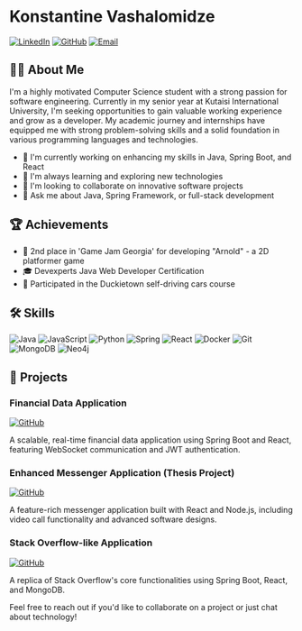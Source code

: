 # Konstantine Vashalomidze

[![LinkedIn](https://img.shields.io/badge/LinkedIn-0077B5?style=for-the-badge&logo=linkedin&logoColor=white)](https://www.linkedin.com/in/kosta-vashalomidze-b3aa381ba/)
[![GitHub](https://img.shields.io/badge/GitHub-100000?style=for-the-badge&logo=github&logoColor=white)](https://github.com/KonstantineVashalomidze)
[![Email](https://img.shields.io/badge/Email-D14836?style=for-the-badge&logo=gmail&logoColor=white)](mailto:vashalomidzekonstantine@gmail.com)

## 👨‍💻 About Me

I'm a highly motivated Computer Science student with a strong passion for software engineering. Currently in my senior year at Kutaisi International University, I'm seeking opportunities to gain valuable working experience and grow as a developer. My academic journey and internships have equipped me with strong problem-solving skills and a solid foundation in various programming languages and technologies.

- 🔭 I'm currently working on enhancing my skills in Java, Spring Boot, and React
- 🌱 I'm always learning and exploring new technologies
- 👯 I'm looking to collaborate on innovative software projects
- 💬 Ask me about Java, Spring Framework, or full-stack development

## 🏆 Achievements

- 🥈 2nd place in 'Game Jam Georgia' for developing "Arnold" - a 2D platformer game
- 🎓 Devexperts Java Web Developer Certification
- 🚗 Participated in the Duckietown self-driving cars course

## 🛠️ Skills

![Java](https://img.shields.io/badge/Java-ED8B00?style=for-the-badge&logo=java&logoColor=white)
![JavaScript](https://img.shields.io/badge/JavaScript-F7DF1E?style=for-the-badge&logo=javascript&logoColor=black)
![Python](https://img.shields.io/badge/Python-3776AB?style=for-the-badge&logo=python&logoColor=white)
![Spring](https://img.shields.io/badge/Spring-6DB33F?style=for-the-badge&logo=spring&logoColor=white)
![React](https://img.shields.io/badge/React-20232A?style=for-the-badge&logo=react&logoColor=61DAFB)
![Docker](https://img.shields.io/badge/Docker-2CA5E0?style=for-the-badge&logo=docker&logoColor=white)
![Git](https://img.shields.io/badge/Git-F05032?style=for-the-badge&logo=git&logoColor=white)
![MongoDB](https://img.shields.io/badge/MongoDB-4EA94B?style=for-the-badge&logo=mongodb&logoColor=white)
![Neo4j](https://img.shields.io/badge/Neo4j-008CC1?style=for-the-badge&logo=neo4j&logoColor=white)

## 🚀 Projects

### Financial Data Application
[![GitHub](https://img.shields.io/badge/GitHub-100000?style=for-the-badge&logo=github&logoColor=white)](https://github.com/KonstantineVashalomidze/financialInstrumentsPlatfrom)

A scalable, real-time financial data application using Spring Boot and React, featuring WebSocket communication and JWT authentication.

### Enhanced Messenger Application (Thesis Project)
[![GitHub](https://img.shields.io/badge/GitHub-100000?style=for-the-badge&logo=github&logoColor=white)](https://github.com/KonstantineVashalomidze/capstoneProject)

A feature-rich messenger application built with React and Node.js, including video call functionality and advanced software designs.

### Stack Overflow-like Application
[![GitHub](https://img.shields.io/badge/GitHub-100000?style=for-the-badge&logo=github&logoColor=white)](https://github.com/KonstantineVashalomidze/OnlineForum)

A replica of Stack Overflow's core functionalities using Spring Boot, React, and MongoDB.

Feel free to reach out if you'd like to collaborate on a project or just chat about technology!
